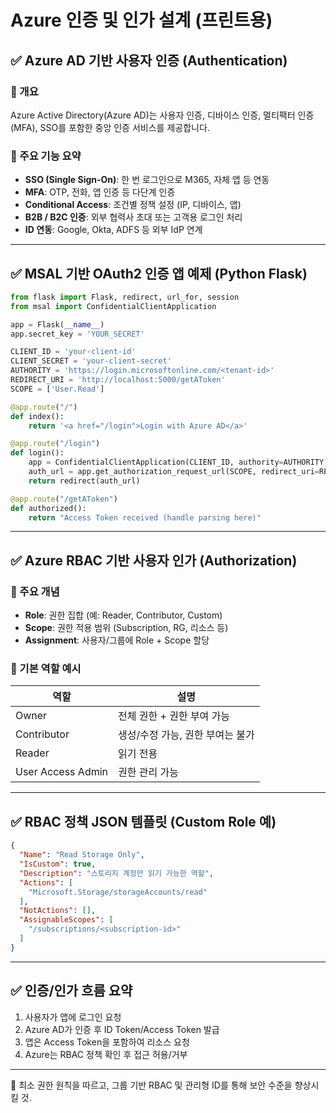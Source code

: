 # Azure 인증 및 인가 설계 (프린트용)

## ✅ Azure AD 기반 사용자 인증 (Authentication)

### 🔹 개요
Azure Active Directory(Azure AD)는 사용자 인증, 디바이스 인증, 멀티팩터 인증(MFA), SSO를 포함한 중앙 인증 서비스를 제공합니다.

### 🔹 주요 기능 요약

- **SSO (Single Sign-On)**: 한 번 로그인으로 M365, 자체 앱 등 연동
- **MFA**: OTP, 전화, 앱 인증 등 다단계 인증
- **Conditional Access**: 조건별 정책 설정 (IP, 디바이스, 앱)
- **B2B / B2C 인증**: 외부 협력사 초대 또는 고객용 로그인 처리
- **ID 연동**: Google, Okta, ADFS 등 외부 IdP 연계

---

## ✅ MSAL 기반 OAuth2 인증 앱 예제 (Python Flask)

```python
from flask import Flask, redirect, url_for, session
from msal import ConfidentialClientApplication

app = Flask(__name__)
app.secret_key = 'YOUR_SECRET'

CLIENT_ID = 'your-client-id'
CLIENT_SECRET = 'your-client-secret'
AUTHORITY = 'https://login.microsoftonline.com/<tenant-id>'
REDIRECT_URI = 'http://localhost:5000/getAToken'
SCOPE = ['User.Read']

@app.route("/")
def index():
    return '<a href="/login">Login with Azure AD</a>'

@app.route("/login")
def login():
    app = ConfidentialClientApplication(CLIENT_ID, authority=AUTHORITY, client_credential=CLIENT_SECRET)
    auth_url = app.get_authorization_request_url(SCOPE, redirect_uri=REDIRECT_URI)
    return redirect(auth_url)

@app.route("/getAToken")
def authorized():
    return "Access Token received (handle parsing here)"
```

---

## ✅ Azure RBAC 기반 사용자 인가 (Authorization)

### 🔹 주요 개념

- **Role**: 권한 집합 (예: Reader, Contributor, Custom)
- **Scope**: 권한 적용 범위 (Subscription, RG, 리소스 등)
- **Assignment**: 사용자/그룹에 Role + Scope 할당

### 🔹 기본 역할 예시

| 역할            | 설명                                     |
|-----------------|------------------------------------------|
| Owner           | 전체 권한 + 권한 부여 가능               |
| Contributor     | 생성/수정 가능, 권한 부여는 불가         |
| Reader          | 읽기 전용                                |
| User Access Admin | 권한 관리 가능                         |

---

## ✅ RBAC 정책 JSON 템플릿 (Custom Role 예)

```json
{
  "Name": "Read Storage Only",
  "IsCustom": true,
  "Description": "스토리지 계정만 읽기 가능한 역할",
  "Actions": [
    "Microsoft.Storage/storageAccounts/read"
  ],
  "NotActions": [],
  "AssignableScopes": [
    "/subscriptions/<subscription-id>"
  ]
}
```

---

## ✅ 인증/인가 흐름 요약

1. 사용자가 앱에 로그인 요청
2. Azure AD가 인증 후 ID Token/Access Token 발급
3. 앱은 Access Token을 포함하여 리소스 요청
4. Azure는 RBAC 정책 확인 후 접근 허용/거부

---

📌 최소 권한 원칙을 따르고, 그룹 기반 RBAC 및 관리형 ID를 통해 보안 수준을 향상시킬 것.
